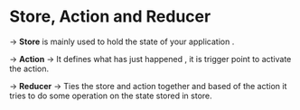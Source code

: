 # Store, Action and Reducer

-> **Store** is mainly used to hold the state of your application .

-> **Action** -> It defines what has just happened , it is trigger point to activate the action.

-> **Reducer** -> Ties the store and action together and based of the action it tries to do some operation on the state stored in store.
